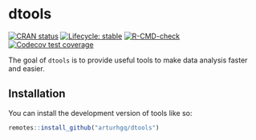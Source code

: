 
<!-- README.md is generated from README.Rmd. Please edit that file -->

# dtools

<!-- badges: start -->

[![CRAN
status](https://www.r-pkg.org/badges/version/dtools)](https://CRAN.R-project.org/package=dtools)
[![Lifecycle:
stable](https://img.shields.io/badge/lifecycle-stable-brightgreen.svg)](https://lifecycle.r-lib.org/articles/stages.html#stable)
[![R-CMD-check](https://github.com/arturhgq/dtools/actions/workflows/R-CMD-check.yaml/badge.svg)](https://github.com/arturhgq/dtools/actions/workflows/R-CMD-check.yaml)
[![Codecov test
coverage](https://codecov.io/gh/arturhgq/dtools/branch/master/graph/badge.svg)](https://app.codecov.io/gh/arturhgq/dtools?branch=master)

<!-- badges: end -->

The goal of `dtools` is to provide useful tools to make data analysis
faster and easier.

## Installation

You can install the development version of tools like so:

``` r
remotes::install_github("arturhgq/dtools")
```
